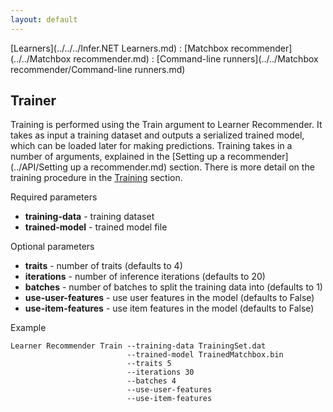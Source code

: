 ```yaml
---
layout: default
---
```

[Learners](../../../Infer.NET Learners.md) : [Matchbox recommender](../../Matchbox recommender.md) : [Command-line runners](../../Matchbox recommender/Command-line runners.md)

## Trainer

Training is performed using the Train argument to Learner Recommender. It takes as input a training dataset and outputs a serialized trained model, which can be loaded later for making predictions. Training takes in a number of arguments, explained in the [Setting up a recommender](../API/Setting up a recommender.md) section. There is more detail on the training procedure in the [Training](../API/Training.md) section. 

Required parameters

*   **training-data** \- training dataset
*   **trained-model** \- trained model file

Optional parameters

*   **traits** \- number of traits (defaults to 4)
*   **iterations** \- number of inference iterations (defaults to 20)
*   **batches** \- number of batches to split the training data into (defaults to 1)
*   **use-user-features** \- use user features in the model (defaults to False)
*   **use-item-features** \- use item features in the model (defaults to False)

Example

```
Learner Recommender Train --training-data TrainingSet.dat  
                          --trained-model TrainedMatchbox.bin   
                          --traits 5  
                          --iterations 30  
                          --batches 4  
                          --use-user-features   
                          --use-item-features
```
